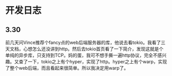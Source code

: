 # 开发日志

## 3.30

前几天问Vince推荐个fancy点的web后端服务器的库，他说去看tokio。我看了三天文档，心想怎么还没讲到http。然后去tokio首页看了一下简介，发现这就是个单纯的异步库，只支持到TCP。妈的蛋，我可不想手撕一遍http协议，完全不感兴趣。又查了一下，tokio之上有个hyper，实现了http。hyper之上有个warp，实现了整个web后端，而且看起来很简单。所以我决定用warp了。
